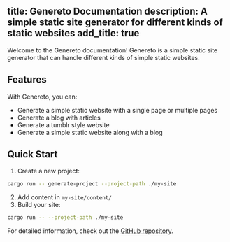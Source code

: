 title: Genereto Documentation
description: A simple static site generator for different kinds of static websites
add_title: true
---

Welcome to the Genereto documentation! Genereto is a simple static site generator that can handle different kinds of simple static websites.

## Features

With Genereto, you can:
* Generate a simple static website with a single page or multiple pages
* Generate a blog with articles
* Generate a tumblr style website
* Generate a simple static website along with a blog

## Quick Start

1. Create a new project:
```bash
cargo run -- generate-project --project-path ./my-site
```

2. Add content in `my-site/content/`
3. Build your site:
```bash
cargo run -- --project-path ./my-site
```

For detailed information, check out the [GitHub repository](https://github.com/FedericoPonzi/genereto).